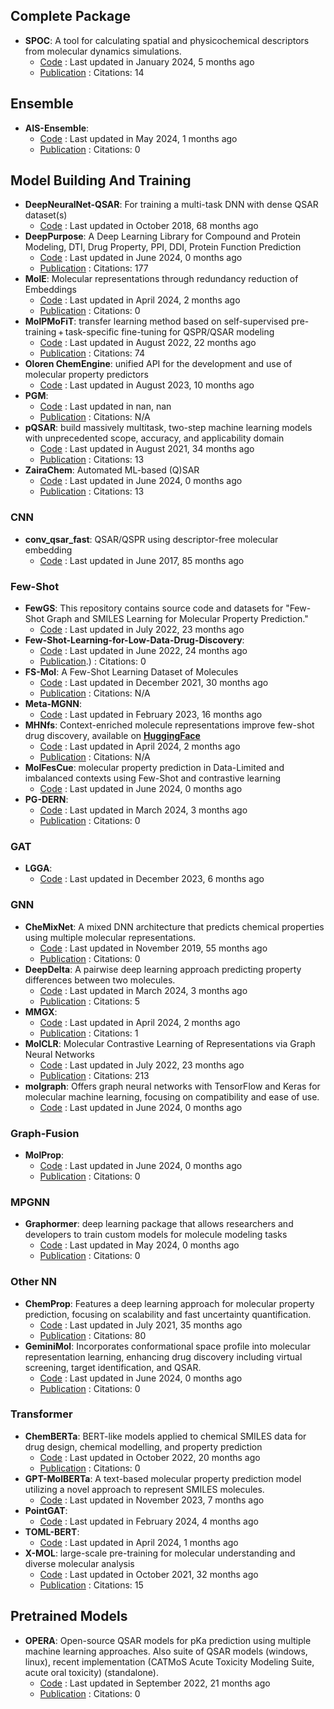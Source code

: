 
## **Complete Package**
- **SPOC**: A tool for calculating spatial and physicochemical descriptors from molecular dynamics simulations.
	- [Code](https://github.com/WhitestoneYang/spoc) : Last updated in January 2024, 5 months ago
	- [Publication](https://doi.org/10.1002/cphc.202200255) : Citations: 14

## **Ensemble**
- **AIS-Ensemble**: 
	- [Code](https://github.com/jlinghu/AIS-Ensemble-model) : Last updated in May 2024, 1 months ago
	- [Publication](https://doi.org/10.48550/arXiv.2406.06553) : Citations: 0

## **Model Building And Training**
- **DeepNeuralNet-QSAR**: For training a multi-task DNN with dense QSAR dataset(s)
	- [Code](https://github.com/Merck/DeepNeuralNet-QSAR) : Last updated in October 2018, 68 months ago
- **DeepPurpose**: A Deep Learning Library for Compound and Protein Modeling, DTI, Drug Property, PPI, DDI, Protein Function Prediction
	- [Code](https://github.com/kexinhuang12345/DeepPurpose) : Last updated in June 2024, 0 months ago
	- [Publication](https://doi.org/10.1093/bioinformatics/btaa1005) : Citations: 177
- **MolE**: Molecular representations through redundancy reduction of Embeddings
	- [Code](https://github.com/rolayoalarcon/MolE) : Last updated in April 2024, 2 months ago
	- [Publication](https://doi.org/10.1101/2024.03.11.584456v1) : Citations: 0
- **MolPMoFiT**: transfer learning method based on self-supervised pre-training + task-specific fine-tuning for QSPR/QSAR modeling
	- [Code](https://github.com/XinhaoLi74/MolPMoFiT) : Last updated in August 2022, 22 months ago
	- [Publication](https://doi.org/10.1186/s13321-020-00430-x) : Citations: 74
- **Oloren ChemEngine**: unified API for the development and use of molecular property predictors
	- [Code](https://github.com/Oloren-AI/olorenchemengine/tree/master) : Last updated in August 2023, 10 months ago
- **PGM**: 
	- [Code](https://zenodo.org/records/10071500) : Last updated in nan, nan
	- [Publication](https://www.nature.com/articles/s42004-024-01169-4.pdf) : Citations: N/A
- **pQSAR**: build massively multitask, two-step machine learning models with unprecedented scope, accuracy, and applicability domain
	- [Code](https://github.com/Novartis/pQSAR) : Last updated in August 2021, 34 months ago
	- [Publication](https://doi.org/10.1021/acs.jcim.0c01342) : Citations: 13
- **ZairaChem**: Automated ML-based (Q)SAR
	- [Code](https://github.com/ersilia-os/zaira-chem) : Last updated in June 2024, 0 months ago
	- [Publication](https://doi.org/10.1038/s41467-023-41512-2) : Citations: 13
### **CNN**
- **conv_qsar_fast**: QSAR/QSPR using descriptor-free molecular embedding
	- [Code](https://github.com/connorcoley/conv_qsar_fast) : Last updated in June 2017, 85 months ago
### **Few-Shot**
- **FewGS**: This repository contains source code and datasets for "Few-Shot Graph and SMILES Learning for Molecular Property Prediction."
	- [Code](https://github.com/zixiaodan-99/FewGS) : Last updated in July 2022, 23 months ago
- **Few-Shot-Learning-for-Low-Data-Drug-Discovery**: 
	- [Code](https://github.com/danielvlla/Few-Shot-Learning-for-Low-Data-Drug-Discovery) : Last updated in June 2022, 24 months ago
	- [Publication](https://doi.org/10.1021/acscentsci.6b00367).) : Citations: 0
- **FS-Mol**: A Few-Shot Learning Dataset of Molecules
	- [Code](https://github.com/microsoft/FS-Mol/) : Last updated in December 2021, 30 months ago
	- [Publication](https://arxiv.org/abs/2002.08264v1) : Citations: N/A
- **Meta-MGNN**: 
	- [Code](https://github.com/zhichunguo/Meta-MGNN) : Last updated in February 2023, 16 months ago
- **MHNfs**: Context-enriched molecule representations improve few-shot drug discovery, available on **[HuggingFace](https://huggingface.co/spaces/ml-jku/mhnfs)**
	- [Code](https://github.com/ml-jku/MHNfs?tab=readme-ov-file#setup) : Last updated in April 2024, 2 months ago
	- [Publication](https://openreview.net/pdf?id=XrMWUuEevr) : Citations: N/A
- **MolFesCue**: molecular property prediction in Data-Limited and imbalanced contexts using Few-Shot and contrastive learning
	- [Code](https://github.com/zhangruochi/MolFeSCue) : Last updated in June 2024, 0 months ago
- **PG-DERN**: 
	- [Code](https://github.com/Bombtsti/PG-DERN) : Last updated in March 2024, 3 months ago
	- [Publication](https://doi.org/10.48550/arXiv.2107.07994) : Citations: 0
### **GAT**
- **LGGA**: 
	- [Code](https://github.com/songlei101/LGGA) : Last updated in December 2023, 6 months ago
### **GNN**
- **CheMixNet**: A mixed DNN architecture that predicts chemical properties using multiple molecular representations.
	- [Code](https://github.com/NU-CUCIS/CheMixNet) : Last updated in November 2019, 55 months ago
	- [Publication](https://doi.org/10.48550/arXiv.1811.08283) : Citations: 0
- **DeepDelta**: A pairwise deep learning approach predicting property differences between two molecules.
	- [Code](https://github.com/RekerLab/DeepDelta) : Last updated in March 2024, 3 months ago
	- [Publication](https://doi.org/10.1186/s13321-023-00769-x) : Citations: 5
- **MMGX**: 
	- [Code](https://github.com/ohuelab/MMGX) : Last updated in April 2024, 2 months ago
	- [Publication](https://doi.org/10.1038/s42004-024-01155-w) : Citations: 1
- **MolCLR**: Molecular Contrastive Learning of Representations via Graph Neural Networks
	- [Code](https://github.com/yuyangw/MolCLR) : Last updated in July 2022, 23 months ago
	- [Publication](https://doi.org/10.1038/s42256-022-00447-x) : Citations: 213
- **molgraph**: Offers graph neural networks with TensorFlow and Keras for molecular machine learning, focusing on compatibility and ease of use.
	- [Code](https://github.com/akensert/molgraph) : Last updated in June 2024, 0 months ago
### **Graph-Fusion**
- **MolProp**: 
	- [Code](https://github.com/merck/MolPROP) : Last updated in June 2024, 0 months ago
	- [Publication](https://doi.org/10.1186/s13321-024-00846-9) : Citations: 0
### **MPGNN**
- **Graphormer**: deep learning package that allows researchers and developers to train custom models for molecule modeling tasks
	- [Code](https://github.com/microsoft/Graphormer) : Last updated in May 2024, 0 months ago
	- [Publication](https://doi.org/10.48550/arXiv.2203.04810) : Citations: 0
### **Other NN**
- **ChemProp**: Features a deep learning approach for molecular property prediction, focusing on scalability and fast uncertainty quantification.
	- [Code](https://github.com/aamini/chemprop) : Last updated in July 2021, 35 months ago
	- [Publication](https://doi.org/10.1021/acscentsci.1c00546) : Citations: 80
- **GeminiMol**: Incorporates conformational space profile into molecular representation learning, enhancing drug discovery including virtual screening, target identification, and QSAR.
	- [Code](https://github.com/Wang-Lin-boop/GeminiMol) : Last updated in June 2024, 0 months ago
	- [Publication](https://doi.org/10.1101/2023.12.14.571629) : Citations: 0
### **Transformer**
- **ChemBERTa**: BERT-like models applied to chemical SMILES data for drug design, chemical modelling, and property prediction
	- [Code](https://github.com/seyonechithrananda/bert-loves-chemistry) : Last updated in October 2022, 20 months ago
	- [Publication](https://doi.org/10.48550/arXiv.2209.01712) : Citations: 0
- **GPT-MolBERTa**: A text-based molecular property prediction model utilizing a novel approach to represent SMILES molecules.
	- [Code](https://github.com/Suryanarayanan-Balaji/GPT-MolBERTa) : Last updated in November 2023, 7 months ago
- **PointGAT**: 
	- [Code](https://github.com/sevencheung2021/PointGAT) : Last updated in February 2024, 4 months ago
- **TOML-BERT**: 
	- [Code](https://github.com/yanjing-duan/TOML-BERT) : Last updated in April 2024, 1 months ago
- **X-MOL**: large-scale pre-training for molecular understanding and diverse molecular analysis
	- [Code](https://github.com/bm2-lab/X-MOL) : Last updated in October 2021, 32 months ago
	- [Publication](https://doi.org/10.1016/j.scib.2022.01.029) : Citations: 15

## **Pretrained Models**
- **OPERA**: Open-source QSAR models for pKa prediction using multiple machine learning approaches. Also suite of QSAR models (windows, linux), recent implementation (CATMoS Acute Toxicity Modeling Suite, acute oral toxicity) (standalone).
	- [Code](https://github.com/NIEHS/OPERA) : Last updated in September 2022, 21 months ago
	- [Publication](https://doi.org/10.1186/s13321-018-0263-1.) : Citations: 0

